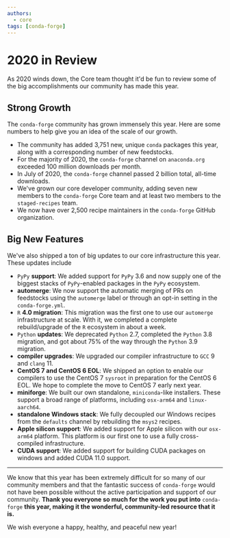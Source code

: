 ```yaml
---
authors:
  - core
tags: [conda-forge]
---
```


# 2020 in Review

As 2020 winds down, the Core team thought it'd be fun to review some of
the big accomplishments our community has made this year.

## Strong Growth

The `conda-forge` community has grown immensely this year. Here are some
numbers to help give you an idea of the scale of our growth.

- The community has added 3,751 new, unique `conda` packages this
  year, along with a corresponding number of new feedstocks.
- For the majority of 2020, the `conda-forge` channel on
  `anaconda.org` exceeded 100 million downloads per month.
- In July of 2020, the `conda-forge` channel passed 2 billion total,
  all-time downloads.
- We've grown our core developer community, adding seven new members
  to the `conda-forge` Core team and at least two members to the
  `staged-recipes` team.
- We now have over 2,500 recipe maintainers in the `conda-forge`
  GitHub organization.

## Big New Features

We've also shipped a ton of big updates to our core infrastructure this
year. These updates include

- `PyPy` **support**: We added support for `PyPy` 3.6 and now supply
  one of the biggest stacks of `PyPy`-enabled packages in the `PyPy`
  ecosystem.
- **automerge**: We now support the automatic merging of PRs on
  feedstocks using the `automerge` label or through an opt-in setting
  in the `conda-forge.yml`.
- `R` **4.0 migration**: This migration was the first one to use our
  `automerge` infrastructure at scale. With it, we completed a
  complete rebuild/upgrade of the `R` ecosystem in about a week.
- `Python` **updates**: We deprecated `Python` 2.7, completed the
  `Python` 3.8 migration, and got about 75% of the way through the
  `Python` 3.9 migration.
- **compiler upgrades**: We upgraded our compiler infrastructure to
  `GCC` 9 and `clang` 11.
- **CentOS 7 and CentOS 6 EOL**: We shipped an option to enable our
  compilers to use the CentOS 7 `sysroot` in preparation for the
  CentOS 6 EOL. We hope to complete the move to CentOS 7 early next
  year.
- **miniforge**: We built our own standalone, `miniconda`-like
  installers. These support a broad range of platforms, including
  `osx-arm64` and `linux-aarch64`.
- **standalone Windows stack**: We fully decoupled our Windows recipes
  from the `defaults` channel by rebuilding the `msys2` recipes.
- **Apple silicon support**: We added support for Apple silicon with
  our `osx-arm64` platform. This platform is our first one to use a
  fully cross-compiled infrastructure.
- **CUDA support**: We added support for building CUDA packages on
  windows and added CUDA 11.0 support.

---

We know that this year has been extremely difficult for so many of our
community members and that the fantastic success of `conda-forge` would
not have been possible without the active participation and support of
our community. **Thank you everyone so much for the work you put into**
`conda-forge` **this year, making it the wonderful, community-led
resource that it is.**

We wish everyone a happy, healthy, and peaceful new year!
